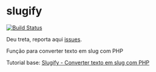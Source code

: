 # slugify
[![Build Status](https://travis-ci.org/xsf/xmpp.org.png?branch=master)](https://travis-ci.org/xsf/xmpp.org)

Deu treta, reporta aqui [issues](https://github.com/sounoob/slugify/issues/new).

Função para converter texto em slug com PHP

Tutorial base: [Slugify - Converter texto em slug com PHP](https://sounoob.com.br/slugify-converter-texto-em-slug-com-php/)
